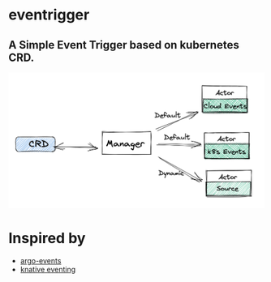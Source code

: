 # eventrigger

A Simple Event Trigger based on kubernetes CRD.
--------

![architecture](./docs/images/architecture.png)

# Inspired by
- [argo-events](https://github.com/argoproj/argo-events)
- [knative eventing](https://github.com/knative/eventing)